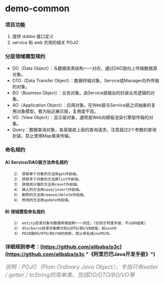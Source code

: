 # demo-common

### 项目功能
  1. 提供 dubbo 接口定义
  2. service 和 web 共用的相关 POJO

### 分层领域模型规约
  - DO（Data Object）：与数据库表结构一一对应，通过DAO层向上传输数据源对象。
  - DTO（Data Transfer Object）：数据传输对象，Service或Manager向外传输的对象。
  - BO（Business Object）：业务对象。由Service层输出的封装业务逻辑的对象。
  - AO（Application Object）：应用对象。在Web层与Service层之间抽象的复用对象模型，极为贴近展示层，复用度不高。
  - VO（View Object）：显示层对象，通常是Web向模板渲染引擎层传输的对象。
  - Query：数据查询对象，各层接收上层的查询请求。注意超过2个参数的查询封装，禁止使用Map类来传输。

### 命名规约
#### A) Service/DAO层方法命名规约
        1） 获取单个对象的方法用get作前缀。
        2） 获取多个对象的方法用list作前缀。
        3） 获取统计值的方法用count作前缀。
        4） 插入的方法用save/insert作前缀。
        5） 删除的方法用remove/delete作前缀。
        6） 修改的方法用update作前缀。
#### B) 领域模型命名规约
        1） entity目录对象与数据库表结构一一对应。(区别于阿里手册，不以DO结尾)
        2） dto/bo/vo目录对象都分别以DTO/BO/VO结尾，如xxxVO
        3） POJO是DO/DTO/BO/VO的统称，禁止命名成xxxPOJO。

### 详细规则参考：[https://github.com/alibaba/p3c](https://github.com/alibaba/p3c "《阿里巴巴Java开发手册》")


<font color=gray size=4>*说明：POJO（Plain Ordinary Java Object），专指只有setter / getter / toString的简单类，包括DO/DTO/BO/VO等*</font>
